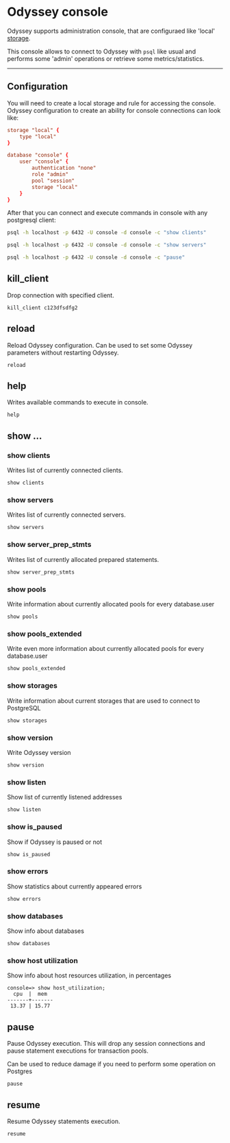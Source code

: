 # Odyssey console

Odyssey supports administration console, that are configuraed like
'local' [storage](../configuration/storage.md).

This console allows to connect to Odyssey with `psql` like usual
and performs some 'admin' operations or retrieve some metrics/statistics.

----

## Configuration

You will need to create a local storage and rule for accessing the console.
Odyssey configuration to create an ability for console connections can look like:
```conf
storage "local" {
    type "local"
}

database "console" {
    user "console" {
        authentication "none"
        role "admin"
        pool "session"
        storage "local"
    }
}
```

After that you can connect and execute commands in console with any postgresql client:
```sh
psql -h localhost -p 6432 -U console -d console -c "show clients"

psql -h localhost -p 6432 -U console -d console -c "show servers"

psql -h localhost -p 6432 -U console -d console -c "pause"
```

## kill_client

Drop connection with specified client.

`kill_client c123dfsdfg2`

## reload

Reload Odyssey configuration. Can be used to set some Odyssey parameters
without restarting Odyssey.

`reload`

## help

Writes available commands to execute in console.

`help`

## show ...

### show clients

Writes list of currently connected clients.

`show clients`

### show servers

Writes list of currently connected servers.

`show servers`

### show server_prep_stmts

Writes list of currently allocated prepared statements.

`show server_prep_stmts`

### show pools

Write information about currently allocated pools for every database.user

`show pools`

### show pools_extended

Write even more information about currently allocated pools for every database.user

`show pools_extended`

### show storages

Write information about current storages that are used to connect to PostgreSQL

`show storages`

### show version

Write Odyssey version

`show version`

### show listen

Show list of currently listened addresses

`show listen`

### show is_paused

Show if Odyssey is paused or not

`show is_paused`

### show errors

Show statistics about currently appeared errors

`show errors`

### show databases

Show info about databases

`show databases`


### show host utilization

Show info about host resources utilization, in percentages

```plain
console=> show host_utilization;
  cpu  |  mem  
-------+-------
 13.37 | 15.77
```


## pause

Pause Odyssey execution. This will drop any session connections and
pause statement executions for transaction pools.

Can be used to reduce damage if you need to perform some operation
on Postgres

`pause`

## resume

Resume Odyssey statements execution.

`resume`
